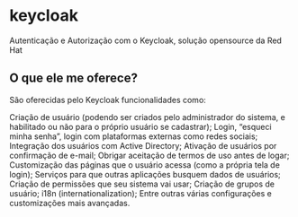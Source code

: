 # keycloak
Autenticação e Autorização com o Keycloak, solução opensource da Red Hat

## O que ele me oferece? ##
São oferecidas pelo Keycloak funcionalidades como:

Criação de usuário (podendo ser criados pelo administrador do sistema, e habilitado ou não para o próprio usuário se cadastrar);
Login, “esqueci minha senha”, login com plataformas externas como redes sociais;
Integração dos usuários com Active Directory;
Ativação de usuários por confirmação de e-mail;
Obrigar aceitação de termos de uso antes de logar;
Customização das páginas que o usuário acessa (como a própria tela de login);
Serviços para que outras aplicações busquem dados de usuários;
Criação de permissões que seu sistema vai usar;
Criação de grupos de usuário;
i18n (internationalization);
Entre outras várias configurações e customizações mais avançadas.
